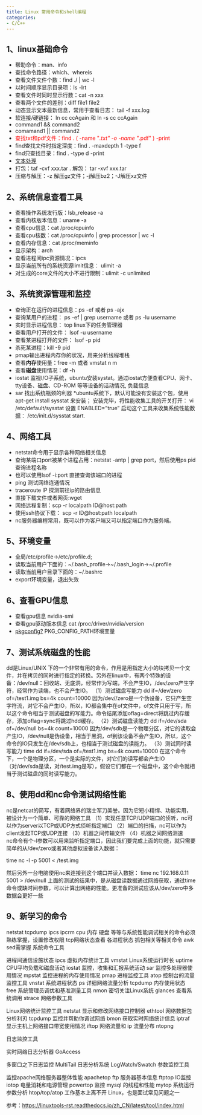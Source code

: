 ```yaml
---
title: Linux 常用命令和shell编程
categories:
- C/C++
---
```


## 1、linux基础命令
- 帮助命令：man、info
- 查找命令路径：which、whereis
- 查看文件文件个数：find ./ | wc -l
- 以时间顺序显示目录项：ls -lrt
- 查看文件时同时显示行数：cat -n xxx
- 查看两个文件的差别：diff file1 file2
- 动态显示文本最新信息，常用于查看日志： tail -f xxx.log
- 软连接/硬链接： ln cc ccAgain 和 ln -s cc ccAgain
- command1 && command2
- comamand1 || command2
- <font color=red >查找txt和pdf文件：find . \( -name "*.txt" -o -name "*.pdf" \) -print </font>
- find查找文件时指定深度：find . -maxdepth 1 -type f
- find只查找目录：find . -type d -print 
- [文本处理](https://linuxtools-rst.readthedocs.io/zh_CN/latest/base/03_text_processing.html)
- 打包：taf -cvf xxx.tar .  解包： tar -xvf xxx.tar 
- 压缩与解压：-z 解压gz文件；-j解压bz2；-J解压xz文件



## 2、系统信息查看工具
- 查看操作系统发行版：lsb_release -a
- 查看内核版本信息：uname -a
- 查看cpu信息：cat /proc/cpuinfo
- 查看cpu核数：cat /proc/cpuinfo | grep processor | wc -l
- 查看内存信息：cat /proc/meminfo
- 显示架构：arch
- 查看进程间ipc资源情况：ipcs
- 显示当前所有的系统资源limit信息： ulimit -a
- 对生成的core文件的大小不进行限制：ulimit -c unlimited


## 3、系统资源管理和监控
- 查询正在运行的进程信息：ps -ef 或者 ps -ajx
- 查询某用户的进程： ps -ef | grep username 或者 ps -lu username
- 实时显示进程信息： top linux下的任务管理器
- 查看用户打开的文件： lsof -u username
- 查看某进程打开的文件： lsof -p pid
- 杀死某进程：kill -9 pid
- pmap输出进程内存你的状况，用来分析线程堆栈
- 查看**内存**使用量：free -m 或者 vmstat n m
- 查看**磁盘**使用情况：df -h
- iostat 监视I/O子系统，ubuntu安装systat。通过iostat方便查看CPU、网卡、tty设备、磁盘、CD-ROM 等等设备的活动情况, 负载信息
-  sar 找出系统瓶颈的利器
*ubuntu系统下，默认可能没有安装这个包，使用apt-get install sysstat 来安装；
安装完毕，将性能收集工具的开关打开： vi /etc/default/sysstat
设置 ENABLED=”true”
启动这个工具来收集系统性能数据： /etc/init.d/sysstat start. 
 

## 4、网络工具
- netstat命令用于显示各种网络相关信息
- 查询某端口port被某个进程占用：netstat -antp | grep port，然后使用ps pid查询进程名称
- 也可以使用lsof -i:port 直接查询该端口的进程
- ping 测试网络连通情况
- traceroute IP 探测前往ip的路由信息
- 直接下载文件或者网页:wget
- 网络远程复制：scp -r localpath ID@host:path
- 使用ssh协议下载： scp -r ID@host:path localpath
- nc服务器编程常用，既可以作为客户端又可以指定端口作为服务端。



## 5、环境变量
- 全局/etc/profile->/etc/profile.d;
- 读取当前用户下面的：~/.bash_profile->~/.bash_login->~/.profile
- 读取当前用户目录下面的：~/.bashrc
- export环境变量，退出失效


## 6、查看GPU信息
- 查看gpu信息 nvidia-smi
- 查看gpu驱动版本信息 cat /proc/driver/nvidia/version
- [pkgconfig?](https://blog.csdn.net/luotuo44/article/details/24836901) PKG_CONFIG_PATH环境变量


## 7、测试系统磁盘的性能
dd是Linux/UNIX 下的一个非常有用的命令，作用是用指定大小的块拷贝一个文件，并在拷贝的同时进行指定的转换。另外在linux中，有两个特殊的设备：/dev/null：回收站、无底洞，经常作为写端，不会产生IO，/dev/zero产生字符，经常作为读端，也不会产生IO。
（1）测试磁盘写能力
    dd if=/dev/zero of=/test1.img bs=4k count=10000
    因为/dev//zero是一个伪设备，它只产生空字符流，对它不会产生IO，所以，IO都会集中在of文件中，of文件只用于写，所以这个命令相当于测试磁盘的写能力。命令结尾添加oflag=direct将跳过内存缓存，添加oflag=sync将跳过hdd缓存。
（2）测试磁盘读能力
    dd if=/dev/sda of=/dev/null bs=4k  count=10000
    因为/dev/sdb是一个物理分区，对它的读取会产生IO，/dev/null是伪设备，相当于黑洞，of到该设备不会产生IO，所以，这个命令的IO只发生在/dev/sdb上，也相当于测试磁盘的读能力。
（3）测试同时读写能力
    time dd if=/dev/sda of=/test1.img  bs=4k count=10000
    在这个命令下，一个是物理分区，一个是实际的文件，对它们的读写都会产生IO（对/dev/sda是读，对/test.img是写），假设它们都在一个磁盘中，这个命令就相当于测试磁盘的同时读写能力。


## 8、使用dd和nc命令测试网络性能
nc是netcat的简写，有着网络界的瑞士军刀美誉。因为它短小精悍、功能实用，被设计为一个简单、可靠的网络工具
（1）实现任意TCP/UDP端口的侦听，nc可以作为server以TCP或UDP方式侦听指定端口
（2）端口的扫描，nc可以作为client发起TCP或UDP连接
（3）机器之间传输文件
（4）机器之间网络测速   
nc命令有个-l参数可以用来监听指定端口，因此我们要完成上面的功能，就只需要简单的从/dev/zero或者其他虚拟设备读入数据：

time nc -l -p 5001 < /test.img

然后另外一台电脑使用nc来连接到这个端口并读入数据：
time nc 192.168.0.11 5001 > /dev/null
上面的测试的结果中，是从磁盘读数据通过网络获取，通过time命令或缺时间参数，可以计算出网络的性能。更准备的测试应该从/dev/zero中多数据会更好一些


## 9、新学习的命令
netstat tcpdump ipcs ipcrm
cpu 内存 硬盘 等等与系统性能调试相关的命令必须熟练掌握，设置修改权限 tcp网络状态查看 各进程状态 抓包相关等相关命令
awk sed需掌握
系统命令工具

进程间通信设施状态 ipcs
虚拟内存统计工具 vmstat
Linux系统运行时长 uptime
CPU平均负载和磁盘活动 iostat
监控，收集和汇报系统活动 sar
监控多处理器使用情况 mpstat
监控进程的内存使用情况 pmap
进程监控工具 atop
控制台的流量监控工具 vnstat
系统进程状态 ps
详细网络流量分析 tcpdump
内存使用状态 free
系统管理员调优和基准测量工具 nmon
密切关注Linux系统 glances
查看系统调用 strace
网络参数工具

Linux网络统计监控工具 netstat
显示和修改网络接口控制器 ethtool
网络数据包分析利刃 tcpdump
监控并帮助你调试网络 bmon
获取实时网络统计信息 iptraf
显示主机上网络接口带宽使用情况 iftop
网络流量和 ip 流量分布 ntopng


日志监控工具

实时网络日志分析器 GoAccess

多窗口之下日志监控 MultiTail
日志分析系统 LogWatch/Swatch
参数监控工具

监控apache网络服务器整体性能 apachetop
ftp 服务器基本信息 ftptop
IO监控 iotop
电量消耗和电源管理 powertop
监控 mysql 的线程和性能 mytop
系统运行参数分析 htop/top/atop
工作基本上离不开 Linux，也是面试常见问题之一


参考：https://linuxtools-rst.readthedocs.io/zh_CN/latest/tool/index.html



